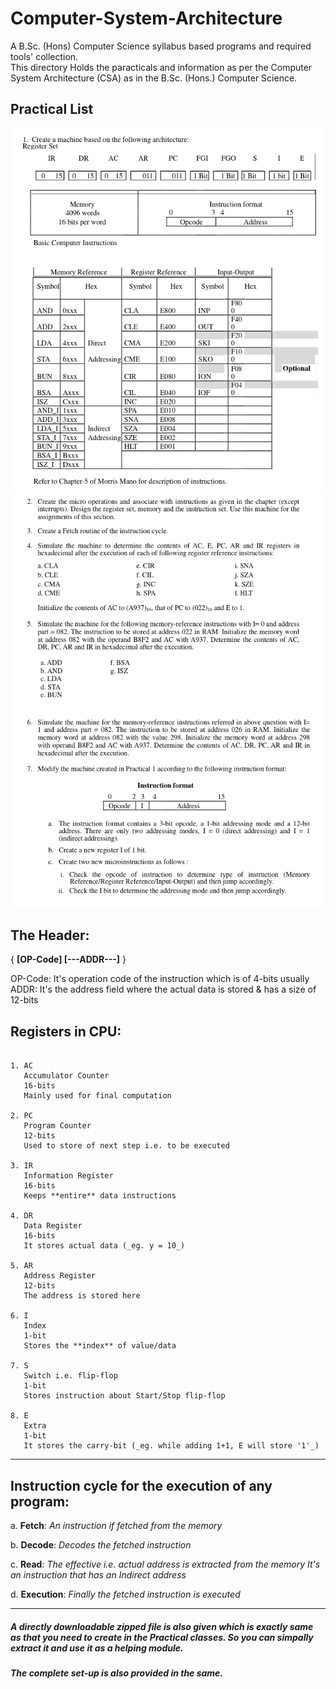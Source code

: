 # Computer-System-Architecture
A B.Sc. (Hons) Computer Science syllabus based programs and required tools' collection.  
This directory Holds the paracticals and information as per the Computer System Architecture (CSA) as in the B.Sc. (Hons.) Computer Science.  
  
## Practical List  
![P1](./Practical%20List/p1.png)
![P2](./Practical%20List/p2.png)


## The Header:
  { **[OP-Code] [---ADDR---]** }

  OP-Code: It's operation code of the instruction which is of 4-bits usually
  ADDR: It's the address field where the actual data is stored & has a size of 12-bits


## Registers in CPU:
```

1. AC
   Accumulator Counter
   16-bits
   Mainly used for final computation

2. PC
   Program Counter
   12-bits
   Used to store of next step i.e. to be executed

3. IR
   Information Register
   16-bits
   Keeps **entire** data instructions

4. DR
   Data Register
   16-bits
   It stores actual data (_eg. y = 10_)

5. AR
   Address Register
   12-bits
   The address is stored here

6. I
   Index
   1-bit
   Stores the **index** of value/data

7. S
   Switch i.e. flip-flop
   1-bit
   Stores instruction about Start/Stop flip-flop

8. E
   Extra
   1-bit
   It stores the carry-bit (_eg. while adding 1+1, E will store '1'_)

```

<hr />

## Instruction cycle for the execution of any program:

a. **Fetch**:
    _An instruction if fetched from the memory_

b. **Decode**:
    _Decodes the fetched instruction_

c. **Read**:
    _The effective i.e. actual address is extracted from the memory_
    _It's an instruction that has an Indirect address_

d. **Execution**:
    _Finally the fetched instruction is executed_

<hr />

##### A directly downloadable zipped file is also given which is exactly same as that you need to create in the Practical classes. So you can simpally extract it and use it as a helping module.
##### The complete set-up is also provided in the same.
